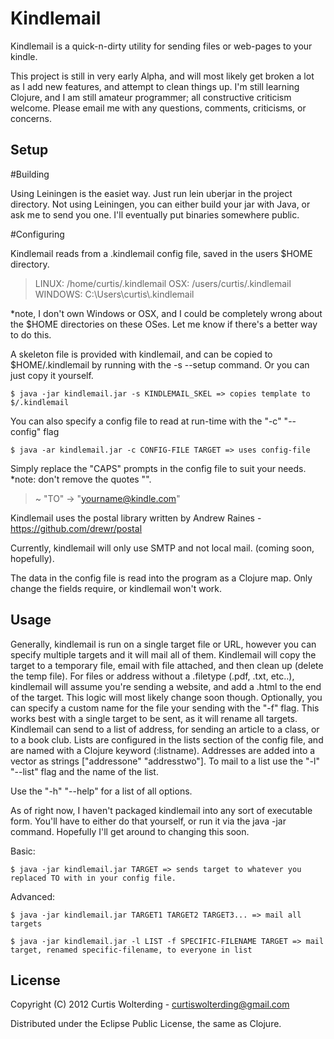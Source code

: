 Kindlemail
==========

Kindlemail is a quick-n-dirty utility for sending files or web-pages to your kindle. 

This project is still in very early Alpha, and will most likely 
get broken a lot as I add new features, and attempt to clean things up. 
I'm still learning Clojure, and I am still amateur programmer; 
all constructive criticism welcome. Please email me with any questions, comments, criticisms, or concerns.

## Setup

#Building

Using Leiningen is the easiet way. Just run lein uberjar in the project directory. 
Not using Leiningen, you can either build your jar with Java, or ask me to send you one.
I'll eventually put binaries somewhere public.

#Configuring

Kindlemail reads from a .kindlemail config file, saved in the users $HOME directory.

>  LINUX:     /home/curtis/.kindlemail
>  OSX:      /users/curtis/.kindlemail
>  WINDOWS:  C:\Users\curtis\\.kindlemail

*note, I don't own Windows or OSX, and I could be completely wrong 
about the $HOME directories on these OSes. Let me know if there's a better way to do this.

A skeleton file is provided with kindlemail, and can be copied to $HOME/.kindlemail 
by running with the -s --setup command. Or you can just copy it yourself. 

    $ java -jar kindlemail.jar -s KINDLEMAIL_SKEL => copies template to $/.kindlemail

You can also specify a config file to read at run-time with the "-c" "--config" flag

    $ java -ar kindlemail.jar -c CONFIG-FILE TARGET => uses config-file

Simply replace the "CAPS" prompts in the config file to suit your needs.
*note: don't remove the quotes "".

>  ~ "TO" -> "yourname@kindle.com"

Kindlemail uses the postal library written by Andrew Raines - https://github.com/drewr/postal

Currently, kindlemail will only use SMTP and not local mail. (coming soon, hopefully).

The data in the config file is read into the program as a Clojure map. 
Only change the fields require, or kindlemail won't work.


## Usage

Generally, kindlemail is run on a single target file or URL, 
however you can specify multiple targets and it will mail all of them. 
Kindlemail will copy the target to a temporary file, email with file attached, 
and then clean up (delete the temp file). For files or address without a 
.filetype (.pdf, .txt, etc..), kindlemail will assume you're sending a website, 
and add a .html to the end of the target. This logic will most likely change soon though. 
Optionally, you can specify a custom name for the file your sending with the "-f" flag. 
This works best with a single target to be sent, as it will rename all targets.
Kindlemail can send to a list of address, for sending an article to a class, or to a book club. 
Lists are configured in the lists section of the config file, 
and are named with a Clojure keyword (:listname). Addresses are added into a vector as strings 
["addressone" "addresstwo"]. To mail to a list use the "-l" "--list" flag and the name of the list. 

Use the "-h" "--help" for a list of all options.

As of right now, I haven't packaged kindlemail into any sort of executable form. 
You'll have to either do that yourself, or run it via the java -jar command. 
Hopefully I'll get around to changing this soon. 

Basic:
    
    $ java -jar kindlemail.jar TARGET => sends target to whatever you replaced TO with in your config file.

Advanced: 

    $ java -jar kindlemail.jar TARGET1 TARGET2 TARGET3... => mail all targets

    $ java -jar kindlemail.jar -l LIST -f SPECIFIC-FILENAME TARGET => mail target, renamed specific-filename, to everyone in list

## License

Copyright (C) 2012 Curtis Wolterding - curtiswolterding@gmail.com

Distributed under the Eclipse Public License, the same as Clojure.
